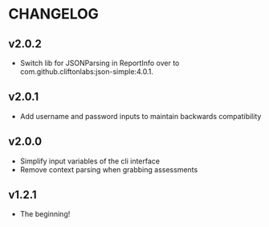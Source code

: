 # CHANGELOG

## v2.0.2

- Switch lib for JSONParsing in ReportInfo over to
  com.github.cliftonlabs:json-simple:4.0.1.

## v2.0.1

- Add username and password inputs to maintain backwards compatibility

## v2.0.0

- Simplify input variables of the cli interface
- Remove context parsing when grabbing assessments

## v1.2.1

- The beginning!